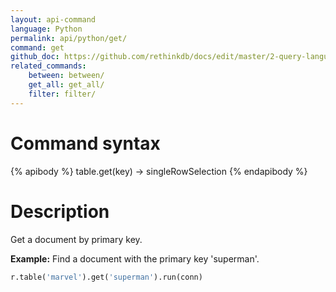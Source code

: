 ```yaml
---
layout: api-command 
language: Python
permalink: api/python/get/
command: get
github_doc: https://github.com/rethinkdb/docs/edit/master/2-query-language/api/python/selecting-data/get.md
related_commands:
    between: between/
    get_all: get_all/
    filter: filter/
---
```


# Command syntax #

{% apibody %}
table.get(key) &rarr; singleRowSelection
{% endapibody %}

# Description #

Get a document by primary key.

__Example:__ Find a document with the primary key 'superman'.

```py
r.table('marvel').get('superman').run(conn)
```


